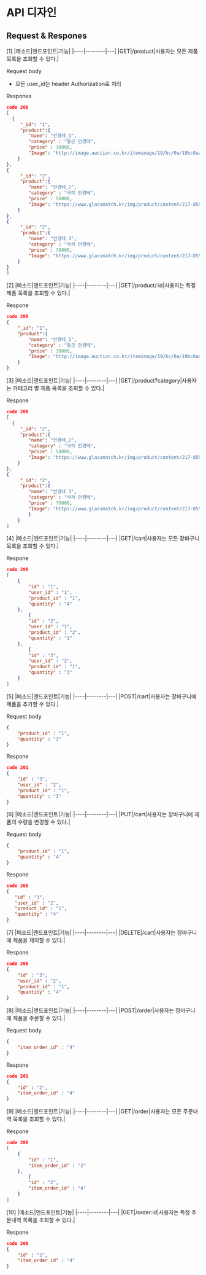 # API 디자인

## Request & Respones

[1]
|메소드|엔드포인트|기능|
|----|--------|---|
|GET|/product|사용자는 모든 제품 목록을 조회할 수 있다.|

Request body

- 모든 user_id는 header Authorization로 처리

Respones

```json
code 200
[
  {
     "_id": "1",
     "product":{
		"name": "안경테_1",
		"category" : "둥근 안경테",
		"price" : 30000,
		"Image": "http://image.auction.co.kr/itemimage/19/bc/0a/19bc0aa5b6.jpg"
	}
},
{
     "_id": "2",
     "product":{
		"name": "안경테_2",
		"category" : "사각 안경테",
		"price" : 50000,
		"Image": "https://www.glassmatch.kr/img/product/content/217-855.jpg"
	}
},
{
     "_id": "2",
     "product":{
		"name": "안경테_3",
		"category" : "사각 안경테",
		"price" : 70000,
		"Image": "https://www.glassmatch.kr/img/product/content/217-855.jpg"
	}
}
]
```

[2]
|메소드|엔드포인트|기능|
|----|--------|---|
|GET|/product/:id|사용자는 특정 제품 목록을 조회할 수 있다.|

Respone

```json
code 200
{
  	"_id": "1",
	"product":{
		"name": "안경테_1",
		"category" : "둥근 안경테",
	 	"price" : 30000,
	 	"Image": "http://image.auction.co.kr/itemimage/19/bc/0a/19bc0aa5b6.jpg"
	}
}
```

[3]
|메소드|엔드포인트|기능|
|----|--------|---|
|GET|/product?category|사용자는 카테고리 별  제품 목록을 조회할 수 있다.|

Respone

```json
code 200
[
  {
     "_id": "2",
     "product":{
		"name": "안경테_2",
		"category" : "사각 안경테",
		"price" : 50000,
		"Image": "https://www.glassmatch.kr/img/product/content/217-855.jpg"
	}
},
{
     "_id": "2",
     "product":{
		"name": "안경테_3",
		"category" : "사각 안경테",
		"price" : 70000,
		"Image": "https://www.glassmatch.kr/img/product/content/217-855.jpg"
		}
	}
]
```

[4]
|메소드|엔드포인트|기능|
|----|--------|---|
|GET|/cart|사용자는 모든 장바구니 목록을 조회할 수 있다.|

Respone

```json
code 200
[
    {
        "id" : "1",
        "user_id" : "1",
        "product_id" : "1",
        "quantity" : "4"
    },
		{
        "id" : "2",
        "user_id" : "1",
        "product_id" : "2",
        "quantity" : "1"
    },
		{
        "id" : "3",
        "user_id" : "2",
        "product_id" : "1",
        "quantity" : "3"
    }
]
```

[5]
|메소드|엔드포인트|기능|
|----|--------|---|
|POST|/cart|사용자는 장바구니에 제품을 추가할 수 있다.|

Request body

```json
{
	"product_id" : "1",
	"quantity" : "3"
}
```

Respone

```json
code 201
{
    "id" : "3",
    "user_id" : "2",
    "product_id" : "1",
    "quantity" : "3"
}
```

[6]
|메소드|엔드포인트|기능|
|----|--------|---|
|PUT|/cart|사용자는 장바구니에 제품의 수량을 변경할 수 있다.|

Request body

```json
{
	"product_id" : "1",
	"quantity" : "4"
}
```

Respone

```json
code 200
{
   "id" : "3",
   "user_id" : "2",
   "product_id" : "1",
   "quantity" : "4"
}
```

[7]
|메소드|엔드포인트|기능|
|----|--------|---|
|DELETE|/cart|사용자는 장바구니에 제품을 제외할 수 있다.|

Respone

```json
code 200
{
    "id" : "3",
    "user_id" : "2",
    "product_id" : "1",
    "quantity" : "4"
}
```

[8]
|메소드|엔드포인트|기능|
|----|--------|---|
|POST|/order|사용자는 장바구니에 제품을 주문할 수 있다.|

Request body

```json
{
	"item_order_id" : "4"
}
```

Respone

```json
code 201
{
    "id" : "2",
    "item_order_id" : "4"
}
```

[9]
|메소드|엔드포인트|기능|
|----|--------|---|
|GET|/order|사용자는 모든 주문내역 목록을 조회할 수 있다.|

Respone

```json
code 200
[
    {
        "id" : "1",
        "item_order_id" : "2"
    },
		{
        "id" : "2",
        "item_order_id" : "4"
    }
]
```

[10]
|메소드|엔드포인트|기능|
|----|--------|---|
|GET|/order:id|사용자는 특정 주문내역 목록을 조회할 수 있다.|

Respone

```json
code 200
{
    "id" : "2",
    "item_order_id" : "4"
}
```

